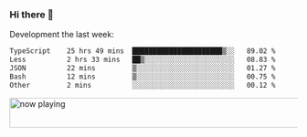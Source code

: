 ### Hi there 👋

Development the last week:
<!--START_SECTION:waka-->

```txt
TypeScript    25 hrs 49 mins  ██████████████████████▒░░   89.02 %
Less          2 hrs 33 mins   ██▒░░░░░░░░░░░░░░░░░░░░░░   08.83 %
JSON          22 mins         ▒░░░░░░░░░░░░░░░░░░░░░░░░   01.27 %
Bash          12 mins         ▒░░░░░░░░░░░░░░░░░░░░░░░░   00.75 %
Other         2 mins          ░░░░░░░░░░░░░░░░░░░░░░░░░   00.12 %
```

<!--END_SECTION:waka-->

<!--
**JASONPANGGO/jasonpanggo** is a ✨ _special_ ✨ repository because its `README.md` (this file) appears on your GitHub profile.

Here are some ideas to get you started:

- 🔭 I’m currently working on ...
- 🌱 I’m currently learning ...
- 👯 I’m looking to collaborate on ...
- 🤔 I’m looking for help with ...
- 💬 Ask me about ...
- 📫 How to reach me: ...
- 😄 Pronouns: ...
- ⚡ Fun fact: ...
-->

<a href="https://volt.fm/user/q8yd9e79csfr57rt" target="_blank"><img src="https://spotify-badge-egoist.vercel.app/api/now-playing" width="540" height="52" alt="now playing"></a>
